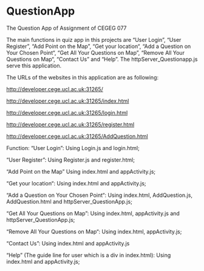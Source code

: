 # QuestionApp
The Question App of Assignment of CEGEG 077

The main functions in quiz app in this projects are “User Login”, “User Register”, “Add Point on the Map”,  “Get your location“, “Add a Question on Your Chosen Point“, “Get All Your Questions on Map”, “Remove All Your Questions on Map“, “Contact Us” and “Help”. The httpServer_Questionapp.js serve this application.

The URLs of the websites in this application are as following:

http://developer.cege.ucl.ac.uk:31265/

http://developer.cege.ucl.ac.uk:31265/index.html

http://developer.cege.ucl.ac.uk:31265/login.html

http://developer.cege.ucl.ac.uk:31265/register.html

http://developer.cege.ucl.ac.uk:31265/AddQuestion.html

Function: 
“User Login”:
Using Login.js and login.html;

“User Register”:
Using Register.js and register.html;

“Add Point on the Map”
Using index.html and appActivity.js;

“Get your location“:
Using index.html and appActivity.js;

“Add a Question on Your Chosen Point“:
Using index.html, AddQuestion.js, AddQuestion.html and httpServer_QuestionApp.js;

“Get All Your Questions on Map”:
Using index.html, appActivity.js and httpServer_QuestionApp.js;

“Remove All Your Questions on Map“:
Using index.html, appActivity.js;

“Contact Us”:
Using index.html and appActivity.js

“Help” (The guide line for user which is a div in index.html):
Using index.html and appActivity.js;
